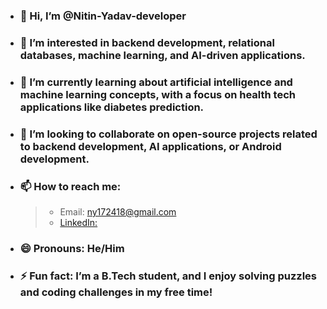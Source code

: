 - ### 👋 Hi, I’m @Nitin-Yadav-developer
- ### 👀 I’m interested in backend development, relational databases, machine learning, and AI-driven applications.
- ### 🌱 I’m currently learning about artificial intelligence and machine learning concepts, with a focus on health tech applications like diabetes prediction.
- ### 💞️ I’m looking to collaborate on open-source projects related to backend development, AI applications, or Android development.
- ### 📫 How to reach me:
    > - Email: ny172418@gmail.com
    > - [LinkedIn:]( http://www.linkedin.com/in/nitinyadav-dev)
- ### 😄 Pronouns: He/Him
- ### ⚡ Fun fact: I’m a B.Tech student, and I enjoy solving puzzles and coding challenges in my free time!


<!---
Nitin-Yadav-developer/Nitin-Yadav-developer is a ✨ special ✨ repository because its `README.md` (this file) appears on your GitHub profile.
You can click the Preview link to take a look at your changes.
--->
